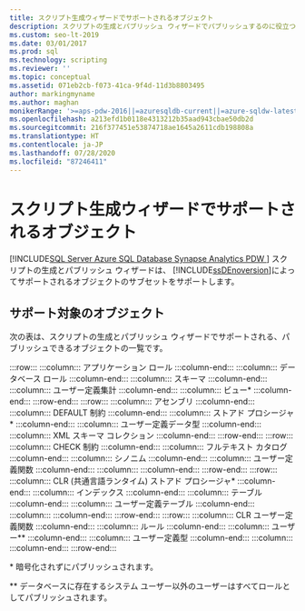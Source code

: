 ```yaml
---
title: スクリプト生成ウィザードでサポートされるオブジェクト
description: スクリプトの生成とパブリッシュ ウィザードでパブリッシュするのに役立つ可能性があるオブジェクトの種類を確認します。
ms.custom: seo-lt-2019
ms.date: 03/01/2017
ms.prod: sql
ms.technology: scripting
ms.reviewer: ''
ms.topic: conceptual
ms.assetid: 071eb2cb-f073-41ca-9f4d-11d3b8803495
author: markingmyname
ms.author: maghan
monikerRange: '>=aps-pdw-2016||=azuresqldb-current||=azure-sqldw-latest||>=sql-server-2016||=sqlallproducts-allversions||>=sql-server-linux-2017||=azuresqldb-mi-current'
ms.openlocfilehash: a213efd1b0118e4313212b35aad943cbae50db2d
ms.sourcegitcommit: 216f377451e53874718ae1645a2611cdb198808a
ms.translationtype: HT
ms.contentlocale: ja-JP
ms.lasthandoff: 07/28/2020
ms.locfileid: "87246411"
---
```

# <a name="objects-supported-by-the-generate-scripts-wizard"></a>スクリプト生成ウィザードでサポートされるオブジェクト
[!INCLUDE[SQL Server Azure SQL Database Synapse Analytics PDW ](../../includes/applies-to-version/sql-asdb-asdbmi-asa-pdw.md)]
  スクリプトの生成とパブリッシュ ウィザードは、 [!INCLUDE[ssDEnoversion](../../includes/ssdenoversion-md.md)]によってサポートされるオブジェクトのサブセットをサポートします。  
  
## <a name="supported-objects"></a>サポート対象のオブジェクト  
 次の表は、スクリプトの生成とパブリッシュ ウィザードでサポートされる、パブリッシュできるオブジェクトの一覧です。  
  
:::row:::
    :::column:::
        アプリケーション ロール
    :::column-end:::
    :::column:::
        データベース ロール
    :::column-end:::
    :::column:::
        スキーマ
    :::column-end:::
    :::column:::
        ユーザー定義集計
    :::column-end:::
    :::column:::
        ビュー*
    :::column-end:::
:::row-end:::
:::row:::
    :::column:::
        アセンブリ
    :::column-end:::
    :::column:::
        DEFAULT 制約
    :::column-end:::
    :::column:::
        ストアド プロシージャ*
    :::column-end:::
    :::column:::
        ユーザー定義データ型
    :::column-end:::
    :::column:::
        XML スキーマ コレクション
    :::column-end:::
:::row-end:::
:::row:::
    :::column:::
        CHECK 制約
    :::column-end:::
    :::column:::
        フルテキスト カタログ
    :::column-end:::
    :::column:::
        シノニム
    :::column-end:::
    :::column:::
        ユーザー定義関数
    :::column-end:::
    :::column:::
    :::column-end:::
:::row-end:::
:::row:::
    :::column:::
        CLR (共通言語ランタイム) ストアド プロシージャ*
    :::column-end:::
    :::column:::
        インデックス
    :::column-end:::
    :::column:::
        テーブル
    :::column-end:::
    :::column:::
        ユーザー定義テーブル
    :::column-end:::
    :::column:::
    :::column-end:::
:::row-end:::
:::row:::
    :::column:::
        CLR ユーザー定義関数
    :::column-end:::
    :::column:::
        ルール
    :::column-end:::
    :::column:::
        ユーザー**
    :::column-end:::
    :::column:::
        ユーザー定義型
    :::column-end:::
    :::column:::
    :::column-end:::
:::row-end:::

 \* 暗号化されずにパブリッシュされます。  
  
 ** データベースに存在するシステム ユーザー以外のユーザーはすべてロールとしてパブリッシュされます。  
  
  
